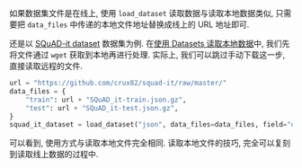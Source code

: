 如果数据集文件是在线上, 使用 `load_dataset` 读取数据与读取本地数据类似, 只需要把 `data_files` 中传递的本地文件地址替换成线上的 URL 地址即可.

还是以 [SQuAD-it dataset](https://github.com/crux82/squad-it/) 数据集为例. 在[使用 Datasets 读取本地数据](/docs/framework/datasets/读取本地数据.md)中, 我们先将文件通过 `wget` 获取到本地再进行处理. 实际上, 我们可以跳过手动下载这一步, 直接读取远程的文件.

```python
url = "https://github.com/crux82/squad-it/raw/master/"
data_files = {
    "train": url + "SQuAD_it-train.json.gz",
    "test": url + "SQuAD_it-test.json.gz",
}
squad_it_dataset = load_dataset("json", data_files=data_files, field="data")
```

可以看到, 使用方式与读取本地文件完全相同. 读取本地文件的技巧, 完全可以复刻到读取线上数据的过程中.

